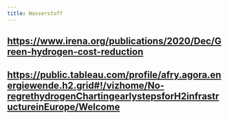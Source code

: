 ```yaml
---
title: Wasserstoff
---
```


## https://www.irena.org/publications/2020/Dec/Green-hydrogen-cost-reduction

## https://public.tableau.com/profile/afry.agora.energiewende.h2.grid#!/vizhome/No-regrethydrogenChartingearlystepsforH2infrastructureinEurope/Welcome
##
